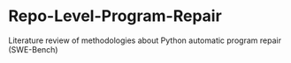 # Repo-Level-Program-Repair
Literature review of methodologies about Python automatic program repair (SWE-Bench)
